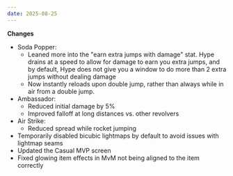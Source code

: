 ```yaml
---
date: 2025-08-25
---
```


**Changes**

* Soda Popper:
  * Leaned more into the "earn extra jumps with damage" stat. Hype drains at a speed to allow for damage to earn you extra jumps, and by default, Hype does not give you a window to do more than 2 extra jumps without dealing damage
  * Now instantly reloads upon double jump, rather than always while in air from a double jump.
* Ambassador:
  * Reduced initial damage by 5%
  * Improved falloff at long distances vs. other revolvers
* Air Strike:
  * Reduced spread while rocket jumping
* Temporarily disabled bicubic lightmaps by default to avoid issues with lightmap seams
* Updated the Casual MVP screen
* Fixed glowing item effects in MvM not being aligned to the item correctly
